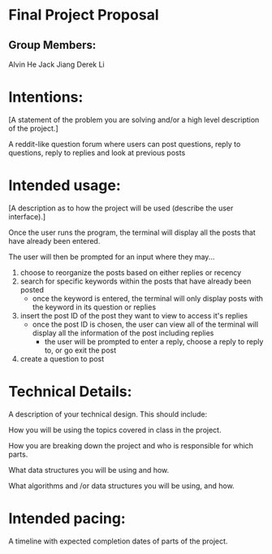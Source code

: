 # Final Project Proposal

## Group Members:
Alvin He
Jack Jiang
Derek Li
       
# Intentions:
[A statement of the problem you are solving and/or a high level description of the project.]

A reddit-like question forum where users can post questions, reply to questions, reply to replies and look at previous posts

    
# Intended usage:
[A description as to how the project will be used (describe the user interface).]
  
Once the user runs the program, the terminal will display all the posts that have already been entered. 

The user will then be prompted for an input where they may...
1. choose to reorganize the posts based on either replies or recency
2. search for specific keywords within the posts that have already been posted
    - once the keyword is entered, the terminal will only display posts with the keyword in its question or replies
3. insert the post ID of the post they want to view to access it's replies
    - once the post ID is chosen, the user can view all of the terminal will display all the information of the post including replies
        - the user will be prompted to enter a reply, choose a reply to reply to, or go exit the post
4. create a question to post




# Technical Details:

A description of your technical design. This should include:
   
How you will be using the topics covered in class in the project.
     
How you are breaking down the project and who is responsible for which parts.
  
What data structures you will be using and how.
     
What algorithms and /or data structures you will be using, and how.
    
# Intended pacing:

A timeline with expected completion dates of parts of the project.

